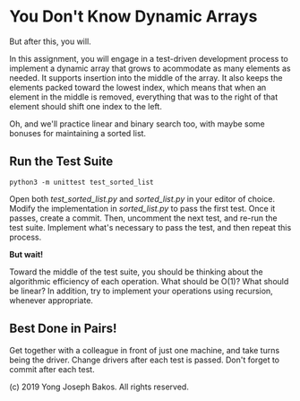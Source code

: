 # You Don't Know Dynamic Arrays

But after this, you will.

In this assignment, you will engage in a test-driven development process to implement a dynamic array that grows to acommodate as many elements as needed. It supports insertion into the middle of the array. It also keeps the elements packed toward the lowest index, which means that when an element in the middle is removed, everything that was to the right of that element should shift one index to the left.

Oh, and we'll practice linear and binary search too, with maybe some bonuses for maintaining a sorted list.

## Run the Test Suite

`python3 -m unittest test_sorted_list`

Open both *test_sorted_list.py* and *sorted_list.py* in your editor of choice. Modify the implementation in *sorted_list.py* to pass the first test. Once it passes, create a commit. Then, uncomment the next test, and re-run the test suite. Implement what's necessary to pass the test, and then repeat this process.

**But wait!**

Toward the middle of the test suite, you should be thinking about the algorithmic efficiency of each operation. What should be O(1)? What should be linear? In addition, try to implement your operations using recursion, whenever appropriate.

## Best Done in Pairs!

Get together with a colleague in front of just one machine, and take turns being the driver. Change drivers after each test is passed. Don't forget to commit after each test.

(c) 2019 Yong Joseph Bakos. All rights reserved.
